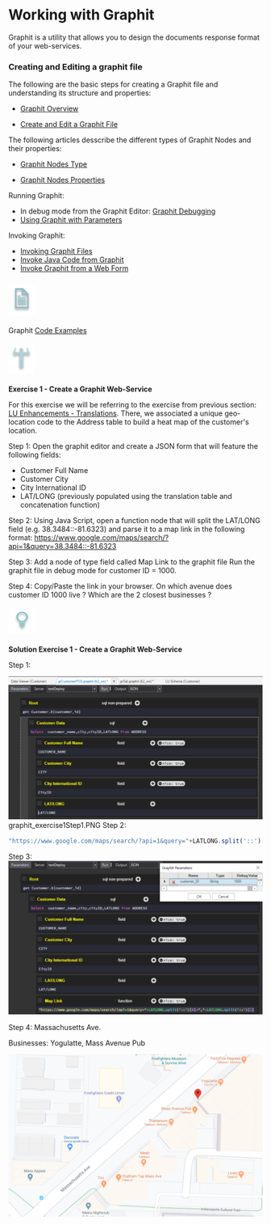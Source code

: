 # Working with Graphit

Graphit is a utility that allows you to design the documents response format of your web-services.

### Creating and Editing a graphit file

The following are the basic steps for creating a Graphit file and understanding its structure and properties:

-  [Graphit Overview](/articles/15_web_services/17_Graphit/01_graphit_overview.md)

-  [Create and Edit a Graphit File](/articles/15_web_services/17_Graphit/02_create_and_edit_a_graphit_file.md)


The following articles desscribe the different types of Graphit Nodes and their properties:

-  [Graphit Nodes Type](/articles/15_web_services/17_Graphit/03_graphit_node_types.md)

-  [Graphit Nodes Properties](/articles/15_web_services/17_Graphit/04_graphit_node_properties.md)


Running Graphit:
- In debug mode from the Graphit Editor: [Graphit Debugging](/articles/15_web_services/17_Graphit/05_graphit_debugging.md)
- [Using Graphit with Parameters](/articles/15_web_services/17_Graphit/06_using_graphit_files_with_parameters.md)

Invoking Graphit:
- [Invoking Graphit Files](/articles/15_web_services/17_Graphit/07_invoking_graphit_files.md)
- [Invoke Java Code from Graphit](/articles/15_web_services/17_Graphit/08_invoke_javacode_from_graphit.md)
- [Invoke Graphit from a Web Form](/articles/15_web_services/17_Graphit/09_invoke_graphit_from_outside_studio.md)


### ![](/academy/Training_Level_1/03_fabric_basic_LU/images/example.png)
Graphit [Code Examples](/articles/15_web_services/17_Graphit/10_graphit_examples.md)



#### ![](/academy/Training_Level_1/05_LU_Enhancements/images/Exercise.png) 

**Exercise 1 - Create a Graphit Web-Service**
  
For this exercise we will be referring to the exercise from previous section: [LU Enhancements - Translations](/master/academy/Training_Level_1/05_LU_Enhancements/04_LU_Enhancements_lookup-translations_flow.md).
There, we associated a unique geo-location code to the Address table to build a heat map of the customer's location.
 
Step 1: 
Open the graphit editor and create a JSON form that will feature the following fields:
- Customer Full Name
- Customer City
- City International ID
- LAT/LONG (previously populated using the translation table and concatenation function)

Step 2:
Using Java Script, open a function node that will split the LAT/LONG field (e.g. 38.3484::-81.6323) and parse it to a map link
in the following format: https://www.google.com/maps/search/?api=1&query=38.3484::-81.6323

Step 3:
Add a node of type field called Map Link to the graphit file
Run the graphit file in debug mode for customer ID = 1000.

Step 4:
Copy/Paste the link in your browser.
On which avenue does customer ID 1000 live ? Which are the 2 closest businesses ? 


#### ![](/academy/Training_Level_1/05_LU_Enhancements/images/Solution.png) 

**Solution Exercise 1 - Create a Graphit Web-Service**

Step 1:

![](/academy/Training_Level_1/06_web_services/images/graphit_exercise1Step1.PNG)
graphit_exercise1Step1.PNG
Step 2:
```javascript
"https://www.google.com/maps/search/?api=1&query="+LATLONG.split('::')[0]+","+LATLONG.split('::')[1]'''
```
Step 3:
![](/academy/Training_Level_1/06_web_services/images/graphit_exercise1Step3.PNG)

Step 4:
Massachusetts Ave.

Businesses: Yogulatte, Mass Avenue Pub

![](/academy/Training_Level_1/06_web_services/images/graphit_exercise1Step4.PNG)
            
            



